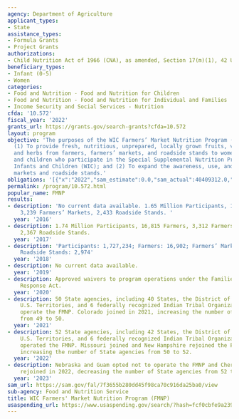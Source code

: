 ```yaml
---
agency: Department of Agriculture
applicant_types:
- State
assistance_types:
- Formula Grants
- Project Grants
authorizations:
- Child Nutrition Act of 1966 (CNA), as amended, Section 17(m)(1), 42 U.S.C. 1786.
beneficiary_types:
- Infant (0-5)
- Women
categories:
- Food and Nutrition - Food and Nutrition for Children
- Food and Nutrition - Food and Nutrition for Individual and Families
- Income Security and Social Services - Nutrition
cfda: '10.572'
fiscal_year: '2022'
grants_url: https://grants.gov/search-grants?cfda=10.572
layout: program
objective: 'The purposes of the WIC Farmers’ Market Nutrition Program (FMNP) are:
  (1) To provide fresh, nutritious, unprepared, locally grown fruits, vegetables,
  and herbs from farmers, farmers’ markets, and roadside stands to women, infants,
  and children who participate in the Special Supplemental Nutrition Program for Women,
  Infants and Children (WIC); and (2) To expand the awareness, use, and sales at farmers’
  markets and roadside stands.'
obligations: '[{"x":"2022","sam_estimate":0.0,"sam_actual":40409312.0,"usa_spending_actual":22961970.41},{"x":"2023","sam_estimate":41340219.0,"sam_actual":0.0,"usa_spending_actual":17113926.01},{"x":"2024","sam_estimate":40000000.0,"sam_actual":0.0,"usa_spending_actual":9817443.17}]'
permalink: /program/10.572.html
popular_name: FMNP
results:
- description: 'No current data available. 1.65 Million Participants, 18,225 Farmers,
    3,239 Farmers’ Markets, 2,433 Roadside Stands. '
  year: '2016'
- description: 1.74 Million Participants, 16,815 Farmers, 3,312 Farmers’ Markets,
    2,367 Roadside Stands.
  year: '2017'
- description: 'Participants: 1,727,234; Farmers: 16,902; Farmers’ Markets: 2,788;
    Roadside Stands: 2,974'
  year: '2018'
- description: No current data available.
  year: '2019'
- description: Approved waivers to program operations under the Families First Coronavirus
    Response Act.
  year: '2020'
- description: 50 State agencies, including 40 States, the District of Columbia, 3
    U.S. Territories, and 6 federally recognized Indian Tribal Organizations (ITOs)
    operate the FMNP. Colorado joined in 2021, increasing the number of State agencies
    from 49 to 50.
  year: '2021'
- description: 52 State agencies, including 42 States, the District of Columbia, 3
    U.S. Territories, and 6 federally recognized Indian Tribal Organizations (ITOs)
    operated the FMNP. Missouri joined and New Hampshire rejoined the FMNP in 2022,
    increasing the number of State agencies from 50 to 52.
  year: '2022'
- description: Nebraska and Guam opted not to operate the FMNP and Cherokee Nation
    rejoined in 2022, decreasing the number of State agencies from 52 to 51.
  year: '2023'
sam_url: https://sam.gov/fal/7f3655b280dd45f98ca70c916da25ba0/view
sub-agency: Food and Nutrition Service
title: WIC Farmers' Market Nutrition Program (FMNP)
usaspending_url: https://www.usaspending.gov/search/?hash=fcf0cbfe9a23917386837f493a2789bf
---
```

